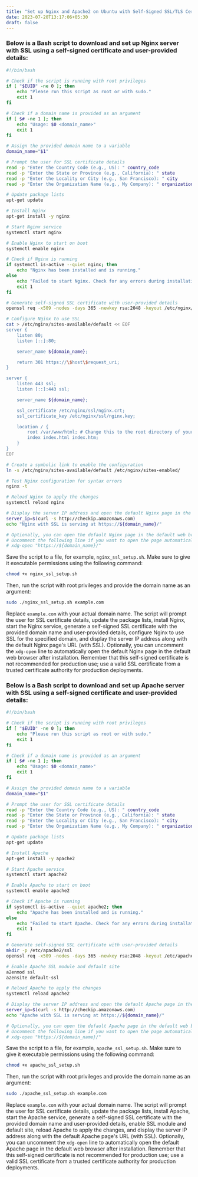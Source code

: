 ```yaml
---
title: "Set up Nginx and Apache2 on Ubuntu with Self-Signed SSL/TLS Certificates"
date: 2023-07-20T13:17:06+05:30
draft: false
---
```


### Below is a Bash script to download and set up Nginx server with SSL using a self-signed certificate and user-provided details:

```bash
#!/bin/bash

# Check if the script is running with root privileges
if [ "$EUID" -ne 0 ]; then
    echo "Please run this script as root or with sudo."
    exit 1
fi

# Check if a domain name is provided as an argument
if [ $# -ne 1 ]; then
    echo "Usage: $0 <domain_name>"
    exit 1
fi

# Assign the provided domain name to a variable
domain_name="$1"

# Prompt the user for SSL certificate details
read -p "Enter the Country Code (e.g., US): " country_code
read -p "Enter the State or Province (e.g., California): " state
read -p "Enter the Locality or City (e.g., San Francisco): " city
read -p "Enter the Organization Name (e.g., My Company): " organization

# Update package lists
apt-get update

# Install Nginx
apt-get install -y nginx

# Start Nginx service
systemctl start nginx

# Enable Nginx to start on boot
systemctl enable nginx

# Check if Nginx is running
if systemctl is-active --quiet nginx; then
    echo "Nginx has been installed and is running."
else
    echo "Failed to start Nginx. Check for any errors during installation."
    exit 1
fi

# Generate self-signed SSL certificate with user-provided details
openssl req -x509 -nodes -days 365 -newkey rsa:2048 -keyout /etc/nginx/ssl/nginx.key -out /etc/nginx/ssl/nginx.crt -subj "/C=${country_code}/ST=${state}/L=${city}/O=${organization}/CN=${domain_name}"

# Configure Nginx to use SSL
cat > /etc/nginx/sites-available/default << EOF
server {
    listen 80;
    listen [::]:80;

    server_name ${domain_name};

    return 301 https://\$host\$request_uri;
}

server {
    listen 443 ssl;
    listen [::]:443 ssl;

    server_name ${domain_name};

    ssl_certificate /etc/nginx/ssl/nginx.crt;
    ssl_certificate_key /etc/nginx/ssl/nginx.key;

    location / {
        root /var/www/html; # Change this to the root directory of your website
        index index.html index.htm;
    }
}
EOF

# Create a symbolic link to enable the configuration
ln -s /etc/nginx/sites-available/default /etc/nginx/sites-enabled/

# Test Nginx configuration for syntax errors
nginx -t

# Reload Nginx to apply the changes
systemctl reload nginx

# Display the server IP address and open the default Nginx page in the browser
server_ip=$(curl -s http://checkip.amazonaws.com)
echo "Nginx with SSL is serving at https://${domain_name}/"

# Optionally, you can open the default Nginx page in the default web browser
# Uncomment the following line if you want to open the page automatically
# xdg-open "https://${domain_name}/"
```

Save the script to a file, for example, `nginx_ssl_setup.sh`. Make sure to give it executable permissions using the following command:

```bash
chmod +x nginx_ssl_setup.sh
```

Then, run the script with root privileges and provide the domain name as an argument:

```bash
sudo ./nginx_ssl_setup.sh example.com
```

Replace `example.com` with your actual domain name. The script will prompt the user for SSL certificate details, update the package lists, install Nginx, start the Nginx service, generate a self-signed SSL certificate with the provided domain name and user-provided details, configure Nginx to use SSL for the specified domain, and display the server IP address along with the default Nginx page's URL (with SSL). Optionally, you can uncomment the `xdg-open` line to automatically open the default Nginx page in the default web browser after installation. Remember that this self-signed certificate is not recommended for production use; use a valid SSL certificate from a trusted certificate authority for production deployments.

### Below is a Bash script to download and set up Apache server with SSL using a self-signed certificate and user-provided details:

```bash
#!/bin/bash

# Check if the script is running with root privileges
if [ "$EUID" -ne 0 ]; then
    echo "Please run this script as root or with sudo."
    exit 1
fi

# Check if a domain name is provided as an argument
if [ $# -ne 1 ]; then
    echo "Usage: $0 <domain_name>"
    exit 1
fi

# Assign the provided domain name to a variable
domain_name="$1"

# Prompt the user for SSL certificate details
read -p "Enter the Country Code (e.g., US): " country_code
read -p "Enter the State or Province (e.g., California): " state
read -p "Enter the Locality or City (e.g., San Francisco): " city
read -p "Enter the Organization Name (e.g., My Company): " organization

# Update package lists
apt-get update

# Install Apache
apt-get install -y apache2

# Start Apache service
systemctl start apache2

# Enable Apache to start on boot
systemctl enable apache2

# Check if Apache is running
if systemctl is-active --quiet apache2; then
    echo "Apache has been installed and is running."
else
    echo "Failed to start Apache. Check for any errors during installation."
    exit 1
fi

# Generate self-signed SSL certificate with user-provided details
mkdir -p /etc/apache2/ssl
openssl req -x509 -nodes -days 365 -newkey rsa:2048 -keyout /etc/apache2/ssl/apache.key -out /etc/apache2/ssl/apache.crt -subj "/C=${country_code}/ST=${state}/L=${city}/O=${organization}/CN=${domain_name}"

# Enable Apache SSL module and default site
a2enmod ssl
a2ensite default-ssl

# Reload Apache to apply the changes
systemctl reload apache2

# Display the server IP address and open the default Apache page in the browser
server_ip=$(curl -s http://checkip.amazonaws.com)
echo "Apache with SSL is serving at https://${domain_name}/"

# Optionally, you can open the default Apache page in the default web browser
# Uncomment the following line if you want to open the page automatically
# xdg-open "https://${domain_name}/"
```

Save the script to a file, for example, `apache_ssl_setup.sh`. Make sure to give it executable permissions using the following command:

```bash
chmod +x apache_ssl_setup.sh
```

Then, run the script with root privileges and provide the domain name as an argument:

```bash
sudo ./apache_ssl_setup.sh example.com
```

Replace `example.com` with your actual domain name. The script will prompt the user for SSL certificate details, update the package lists, install Apache, start the Apache service, generate a self-signed SSL certificate with the provided domain name and user-provided details, enable SSL module and default site, reload Apache to apply the changes, and display the server IP address along with the default Apache page's URL (with SSL). Optionally, you can uncomment the `xdg-open` line to automatically open the default Apache page in the default web browser after installation. Remember that this self-signed certificate is not recommended for production use; use a valid SSL certificate from a trusted certificate authority for production deployments.
